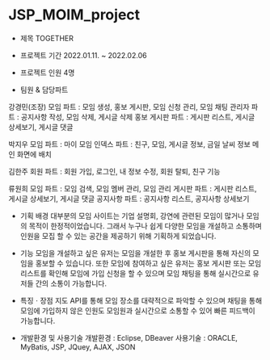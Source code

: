 # JSP_MOIM_project

- 제목
TOGETHER

- 프로젝트 기간
2022.01.11. ~ 2022.02.06

- 프로젝트 인원
4명

- 팀원 & 담당파트

강경민(조장)
모임 파트 : 모임 생성, 홍보 게시판, 모임 신청 관리, 모임 채팅
관리자 파트 : 공지사항 작성, 모임 삭제, 게시글 삭제
홍보 게시판 파트 : 게시판 리스트, 게시글 상세보기, 게시글 댓글

박지우
모임 파트 : 마이 모임
인덱스 파트 : 친구, 모임, 게시글 정보, 금일 날씨 정보 메인 화면에 배치

김한주
회원 파트 : 회원 가입, 로그인, 내 정보 수정, 회원 탈퇴, 친구 기능

류원희
모임 파트 : 모임 검색, 모임 멤버 관리, 모임 관리
게시판 파트 : 게시판 리스트, 게시글 상세보기, 게시글 댓글
공지사항 파트 : 공지사항 리스트, 공지사항 상세보기

- 기획 배경
대부분의 모임 사이트는 기업 설명회, 강연에 관련된 모임이 많거나 모임의 목적이 한정적이었습니다. 그래서 누구나 쉽게 다양한 모임을 개설하고 소통하며 인원을 모집 할 수 있는 공간을 제공하기 위해 기획하게 되었습니다.

- 기능
모임을 개설하고 싶은 유저는 모임을 개설한 후 홍보 게시판을 통해 자신의 모임을 홍보할 수 있습니다. 또한 모임에 참여하고 싶은 유저는 홍보 게시판 또는 모임 리스트를 확인해 모임에 가입 신청을 할 수 있으며 모임 채팅을 통해 실시간으로 유저들 간의 소통이 가능합니다.

- 특징ㆍ장점
지도 API를 통해 모임 장소를 대략적으로 파악할 수 있으며 채팅을 통해 모임에 가입하지 않은 인원도 모임원과 실시간으로 소통할 수 있어 빠른 피드백이 가능합니다.

- 개발환경 및 사용기술
개발환경 : Eclipse, DBeaver
사용기술 : ORACLE, MyBatis, JSP, JQuey, AJAX, JSON
